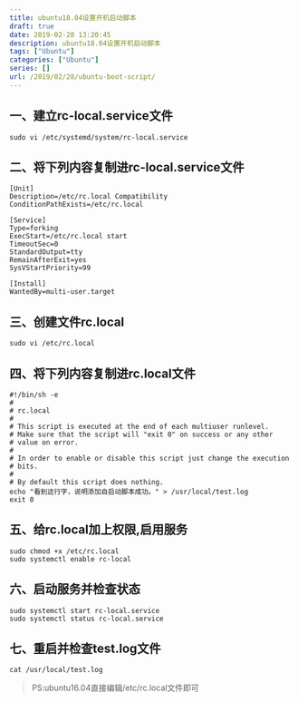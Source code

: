 ```yaml
---
title: ubuntu18.04设置开机启动脚本
draft: true
date: 2019-02-28 13:20:45
description: ubuntu18.04设置开机启动脚本
tags: ["Ubuntu"]
categories: ["Ubuntu"]
series: []
url: /2019/02/28/ubuntu-boot-script/
---
```


## 一、建立rc-local.service文件

```
sudo vi /etc/systemd/system/rc-local.service
```

## 二、将下列内容复制进rc-local.service文件

```
[Unit]
Description=/etc/rc.local Compatibility
ConditionPathExists=/etc/rc.local
 
[Service]
Type=forking
ExecStart=/etc/rc.local start
TimeoutSec=0
StandardOutput=tty
RemainAfterExit=yes
SysVStartPriority=99
 
[Install]
WantedBy=multi-user.target
```

## 三、创建文件rc.local

```
sudo vi /etc/rc.local
```

## 四、将下列内容复制进rc.local文件

```
#!/bin/sh -e
#
# rc.local
#
# This script is executed at the end of each multiuser runlevel.
# Make sure that the script will "exit 0" on success or any other
# value on error.
#
# In order to enable or disable this script just change the execution
# bits.
#
# By default this script does nothing.
echo "看到这行字，说明添加自启动脚本成功。" > /usr/local/test.log
exit 0
```

## 五、给rc.local加上权限,启用服务

```
sudo chmod +x /etc/rc.local
sudo systemctl enable rc-local
```

## 六、启动服务并检查状态

```
sudo systemctl start rc-local.service
sudo systemctl status rc-local.service
```

## 七、重启并检查test.log文件

```
cat /usr/local/test.log
```



>   PS:ubuntu16.04直接编辑/etc/rc.local文件即可
